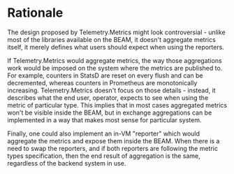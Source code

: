 # Rationale

The design proposed by Telemetry.Metrics might look controversial - unlike most of the libraries
available on the BEAM, it doesn't aggregate metrics itself, it merely defines what users should
expect when using the reporters.

If Telemetry.Metrics would aggregate metrics, the way those aggregations work would be imposed
on the system where the metrics are published to. For example, counters in StatsD are reset on
every flush and can be decremented, whereas counters in Prometheus are monotonically increasing.
Telemetry.Metrics doesn't focus on those details - instead, it describes what the end user,
operator, expects to see when using the metric of particular type. This implies that in most
cases aggregated metrics won't be visible inside the BEAM, but in exchange aggregations can be
implemented in a way that makes most sense for particular system.

Finally, one could also implement an in-VM "reporter" which would aggregate the metrics and expose
them inside the BEAM. When there is a need to swap the reporters, and if both reporters are
following the metric types specification, then the end result of aggregation is the same,
regardless of the backend system in use.